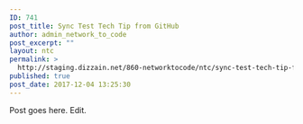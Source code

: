 ```yaml
---
ID: 741
post_title: Sync Test Tech Tip from GitHub
author: admin_network_to_code
post_excerpt: ""
layout: ntc
permalink: >
  http://staging.dizzain.net/860-networktocode/ntc/sync-test-tech-tip-from-github/
published: true
post_date: 2017-12-04 13:25:30
---
```

Post goes here. Edit.